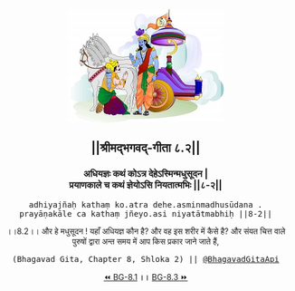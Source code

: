 <center><img src="../../asset/BG.png" alt="#API #bhagavadgitaapi #slok #nodejs #js #api #gitaapi #krishna #hinduism #vedic #ISKCON #shreemadbhagavadgita #technology"/>
<h2>||श्रीमद्‍भगवद्‍-गीता ८.२||</h2>
<h3>अधियज्ञः कथं कोऽत्र देहेऽस्मिन्मधुसूदन |<br/>प्रयाणकाले च कथं ज्ञेयोऽसि नियतात्मभिः ||८-२||</h3>
<pre>adhiyajñaḥ kathaṃ ko.atra dehe.asminmadhusūdana .<br/>prayāṇakāle ca kathaṃ jñeyo.asi niyatātmabhiḥ ||8-2||</pre>
<p>।।8.2।। और हे मधुसूदन ! यहाँ अधियज्ञ कौन है? और वह इस शरीर में कैसे है? और संयत चित्त वाले पुरुषों द्वारा अन्त समय में आप किस प्रकार जाने जाते हैं,</p>
<pre>(Bhagavad Gita, Chapter 8, Shloka 2) || <a href="https://twitter.com/bhagavadgitaapi">@BhagavadGitaApi</a></pre><a href="../../8/1">⏪  BG-8.1</a><b>        ।।        </b><a href="../../8/3">BG-8.3  ⏩</a></center>